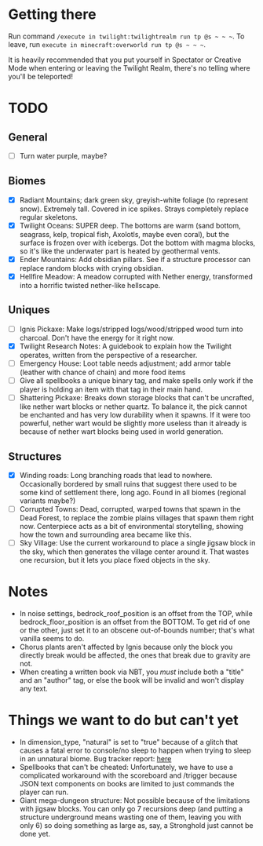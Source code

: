 # Getting there
Run command `/execute in twilight:twilightrealm run tp @s ~ ~ ~`. To leave, run `execute in minecraft:overworld run tp @s ~ ~ ~`.

It is heavily recommended that you put yourself in Spectator or Creative Mode when entering or leaving the Twilight Realm, there's no telling where you'll be teleported!

# TODO
## General
- [ ] Turn water purple, maybe?

## Biomes
- [X] Radiant Mountains; dark green sky, greyish-white foliage (to represent snow). Extremely tall. Covered in ice spikes. Strays completely replace regular skeletons.
- [X] Twilight Oceans: SUPER deep. The bottoms are warm (sand bottom, seagrass, kelp, tropical fish, Axolotls, maybe even coral), but the surface is frozen over with icebergs. Dot the bottom with magma blocks, so it's like the underwater part is heated by geothermal vents.
- [X] Ender Mountains: Add obsidian pillars. See if a structure processor can replace random blocks with crying obsidian.
- [X] Hellfire Meadow: A meadow corrupted with Nether energy, transformed into a horrific twisted nether-like hellscape.

## Uniques
- [ ] Ignis Pickaxe: Make logs/stripped logs/wood/stripped wood turn into charcoal. Don't have the energy for it right now.
- [X] Twilight Research Notes: A guidebook to explain how the Twilight operates, written from the perspective of a researcher.
- [ ] Emergency House: Loot table needs adjustment; add armor table (leather with chance of chain) and more food items
- [ ] Give all spellbooks a unique binary tag, and make spells only work if the player is holding an item with that tag in their main hand.
- [ ] Shattering Pickaxe: Breaks down storage blocks that can't be uncrafted, like nether wart blocks or nether quartz. To balance it, the pick cannot be enchanted and has very low durability when it spawns. If it were too powerful, nether wart would be slightly more useless than it already is because of nether wart blocks being used in world generation.

## Structures
- [X] Winding roads: Long branching roads that lead to nowhere. Occasionally bordered by small ruins that suggest there used to be some kind of settlement there, long ago. Found in all biomes (regional variants maybe?)
- [ ] Corrupted Towns: Dead, corrupted, warped towns that spawn in the Dead Forest, to replace the zombie plains villages that spawn them right now. Centerpiece acts as a bit of environmental storytelling, showing how the town and surrounding area became like this.
- [ ] Sky Village: Use the current workaround to place a single jigsaw block in the sky, which then generates the village center around it. That wastes one recursion, but it lets you place fixed objects in the sky.

# Notes
- In noise settings, bedrock\_roof\_position is an offset from the TOP, while bedrock\_floor\_position is an offset from the BOTTOM. To get rid of one or the other, just set it to an obscene out-of-bounds number; that's what vanilla seems to do.
- Chorus plants aren't affected by Ignis because only the block you directly break would be affected, the ones that break due to gravity are not.
- When creating a written book via NBT, you *must* include both a "title" and an "author" tag, or else the book will be invalid and won't display any text.

# Things we want to do but can't yet
- In dimension\_type, "natural" is set to "true" because of a glitch that causes a fatal error to console/no sleep to happen when trying to sleep in an unnatural biome. Bug tracker report: [here](https://bugs.mojang.com/browse/MC-235035)
- Spellbooks that can't be cheated: Unfortunately, we have to use a complicated workaround with the scoreboard and /trigger because JSON text components on books are limited to just commands the player can run.
- Giant mega-dungeon structure: Not possible because of the limitations with jigsaw blocks. You can only go 7 recursions deep (and putting a structure underground means wasting one of them, leaving you with only 6) so doing something as large as, say, a Stronghold just cannot be done yet.